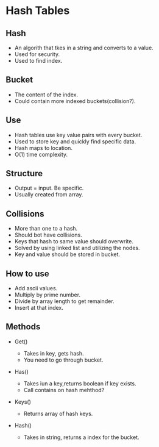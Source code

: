 
# Hash Tables

## Hash

- An algorith that tkes in a string and converts to a value.  
- Used for security.  
- Used to find index.  

## Bucket

- The content of the index.  
- Could contain more indexed buckets(collision?).

## Use

- Hash tables use key value pairs with every bucket.  
- Used to store key and quickly find specific data.  
- Hash maps to location.  
- O(1) time complexity.  

## Structure

- Output = input. Be specific.  
- Usually created from array.  

## Collisions

- More than one to a hash.  
- Should bot have collisions.  
- Keys that hash to same value should overwrite.  
- Solved by using linked list and utilizing the nodes.  
- Key and value should be stored in bucket.  

## How to use

- Add ascii values.  
- Multiply by prime number.  
- Divide by array length to get remainder.  
- Insert at that index.  

## Methods

- Get()
  - Takes in key, gets hash.
  - You need to go through bucket.  

- Has()
  - Takes iun a key,returns boolean if key exists.  
  - Call contains on hash mehthod?

- Keys()
  - Returns array of hash keys.  

- Hash()
  - Takes in string, returns a index for the bucket.  
